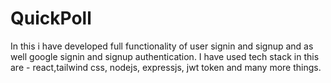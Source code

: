 # QuickPoll
In this i have developed full functionality of user signin and signup and as well google signin and signup authentication. I have used tech stack in this are - react,tailwind css, nodejs, expressjs, jwt token and many more things.
